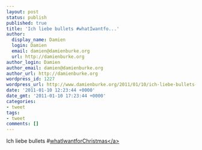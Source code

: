 ```yaml
---
layout: post
status: publish
published: true
title: 'Ich liebe bullets #whatIwantfo...'
author:
  display_name: Damien
  login: Damien
  email: damien@damienburke.org
  url: http://damienburke.org
author_login: Damien
author_email: damien@damienburke.org
author_url: http://damienburke.org
wordpress_id: 1227
wordpress_url: http://www.damienburke.org/2011/01/10/ich-liebe-bullets-whatiwantfo/
date: '2011-01-10 12:23:44 +0000'
date_gmt: '2011-01-10 17:23:44 +0000'
categories:
- tweet
tags:
- tweet
comments: []
---
```

<p>Ich liebe bullets #<a href="http:&#47;&#47;search.twitter.com&#47;search?q=%23whatIwantforChristmas" class="aktt_hashtag">whatIwantforChristmas<&#47;a></p>

